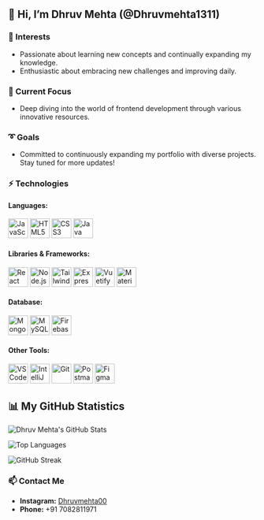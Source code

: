 ## 👋 Hi, I’m Dhruv Mehta (@Dhruvmehta1311)

### 👀 Interests

- Passionate about learning new concepts and continually expanding my knowledge.
- Enthusiastic about embracing new challenges and improving daily.

### 🌱 Current Focus

- Deep diving into the world of frontend development through various innovative resources.

### ➰ Goals

- Committed to continuously expanding my portfolio with diverse projects. Stay tuned for more updates!

### ⚡ Technologies

#### Languages:

<p align="left">
  <img src="https://cdn.jsdelivr.net/gh/devicons/devicon/icons/javascript/javascript-original.svg" alt="JavaScript" width="40" height="40"/>
  <img src="https://cdn.jsdelivr.net/gh/devicons/devicon/icons/html5/html5-original.svg" alt="HTML5" width="40" height="40"/>
  <img src="https://cdn.jsdelivr.net/gh/devicons/devicon/icons/css3/css3-original.svg" alt="CSS3" width="40" height="40"/>
  <img src="https://cdn.jsdelivr.net/gh/devicons/devicon/icons/java/java-original.svg" alt="Java" width="40" height="40"/>
</p>

#### Libraries & Frameworks:

<p align="left">
  <img src="https://cdn.jsdelivr.net/gh/devicons/devicon/icons/react/react-original.svg" alt="React" width="40" height="40"/>
  <img src="https://cdn.jsdelivr.net/gh/devicons/devicon/icons/nodejs/nodejs-original.svg" alt="Node.js" width="40" height="40"/>
  <img src="https://skill-icons.dev/icons?i=tailwindcss" alt="Tailwind CSS" width="40" height="40"/>
  <img src="https://cdn.jsdelivr.net/gh/devicons/devicon/icons/express/express-original.svg" alt="Express" width="40" height="40"/>
  <img src="https://cdn.jsdelivr.net/gh/devicons/devicon/icons/vuetify/vuetify-original.svg" alt="Vuetify" width="40" height="40"/>
  <img src="https://cdn.jsdelivr.net/gh/devicons/devicon/icons/materialui/materialui-original.svg" alt="Material-UI" width="40" height="40"/>
</p>

#### Database:

<p align="left">
  <img src="https://cdn.jsdelivr.net/gh/devicons/devicon/icons/mongodb/mongodb-original.svg" alt="MongoDB" width="40" height="40"/>
  <img src="https://cdn.jsdelivr.net/gh/devicons/devicon/icons/mysql/mysql-original.svg" alt="MySQL" width="40" height="40"/>
  <img src="https://cdn.jsdelivr.net/gh/devicons/devicon/icons/firebase/firebase-plain.svg" alt="Firebase" width="40" height="40"/>
</p>

#### Other Tools:

<p align="left">
  <img src="https://cdn.jsdelivr.net/gh/devicons/devicon/icons/vscode/vscode-original.svg" alt="VS Code" width="40" height="40"/>
  <img src="https://cdn.jsdelivr.net/gh/devicons/devicon/icons/intellij/intellij-original.svg" alt="IntelliJ IDEA" width="40" height="40"/>
  <img src="https://cdn.jsdelivr.net/gh/devicons/devicon/icons/git/git-original.svg" alt="Git" width="40" height="40"/>
  <img src="https://cdn.jsdelivr.net/gh/devicons/devicon/icons/postman/postman-original.svg" alt="Postman" width="40" height="40"/>
  <img src="https://cdn.jsdelivr.net/gh/devicons/devicon/icons/figma/figma-original.svg" alt="Figma" width="40" height="40"/>
</p>

## 📊 My GitHub Statistics

![Dhruv Mehta's GitHub Stats](https://github-readme-stats.vercel.app/api?username=dhruvmehta1311&show_icons=true&theme=radical&include_all_commits=true&count_private=true)


![Top Languages](https://github-readme-stats.vercel.app/api/top-langs/?username=dhruvmehta1311&layout=compact&theme=radical)

![GitHub Streak](https://github-readme-streak-stats.herokuapp.com/?user=dhruvmehta1311&theme=dark)

### 📫 Contact Me

- **Instagram:** [Dhruvmehta00](https://www.instagram.com/Dhruvmehta00)
- **Phone:** +91 7082811971

<!---
Dhruvmehta1311/Dhruvmehta1311 is a ✨ special ✨ repository because its `README.md` (this file) appears on your GitHub profile.
You can click the Preview link to take a look at your changes.
--->
